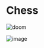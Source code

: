 # Chess

![doom](https://github.com/qp-keanu/chess_vs_doomguy/assets/166941771/99275b41-0c9c-48a1-8ae2-4127204b9903)


![image](https://github.com/qp-keanu/chess_vs_doomguy/assets/166941771/cf3f854a-da56-4a75-abcd-814a6cb5af41)

